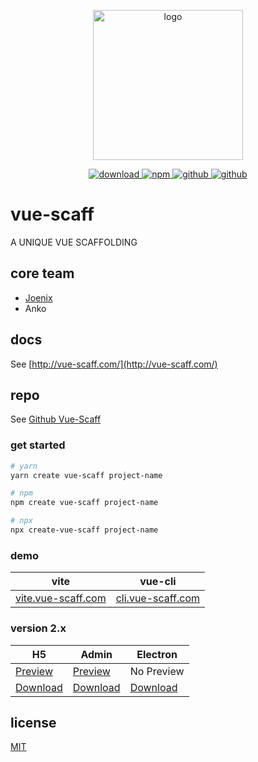 <p align="center">
  <a href="http://vue-scaff.joenix.com/" target="_blank">
    <img width="240" src="http://oss.joenix.com/vue-scaff/vue-scaff-fox.png" alt="logo">
  </a>
</p>

<p align="center">
  <a target="_blank" href="https://npmcharts.com/compare/@scaff/environ?minimal=true">
    <img src="https://img.shields.io/npm/dm/@scaff/environ.svg" alt="download">
  </a>

  <a target="_blank" href="https://www.npmjs.com/package/vue-scaff">
    <img src="https://img.shields.io/npm/v/@scaff/version.svg" alt="npm" />
  </a>

  <a target="_blank" href="https://github.com/joenix/vue-scaff">
    <img src="https://img.shields.io/github/package-json/v/joenix/vue-scaff" alt="github" />
  </a>

  <a target="_blank" href="https://github.com/joenix/vue-scaff">
    <img src="https://img.shields.io/npm/l/@scaff/version" alt="github" />
  </a>
</p>

# vue-scaff

A UNIQUE VUE SCAFFOLDING

## core team

- [Joenix](http://joenix.com/)
- Anko

## docs

See [http://vue-scaff.com/](http://vue-scaff.com/)

## repo

See [Github Vue-Scaff](https://github.com/vue-scaff)

### get started

```sh
# yarn
yarn create vue-scaff project-name

# npm
npm create vue-scaff project-name

# npx
npx create-vue-scaff project-name
```

### demo

| vite                                            | vue-cli                                       |
| ----------------------------------------------- | --------------------------------------------- |
| [vite.vue-scaff.com](http://vite.vue-scaff.com) | [cli.vue-scaff.com](http://cli.vue-scaff.com) |

### version 2.x

| H5                                                                                      | Admin                                                                                     | Electron                                                                                   |
| --------------------------------------------------------------------------------------- | ----------------------------------------------------------------------------------------- | ------------------------------------------------------------------------------------------ |
| [Preview](http://demo.vue-scaff.com)                                                    | [Preview](http://admin.vue-scaff.com)                                                     | No Preview                                                                                 |
| [Download](https://github.com/vue-scaff/vue-scaff-demo/archive/vue-scaff-demo-v1.0.zip) | [Download](https://github.com/vue-scaff/vue-scaff-admin/archive/vue-scaff-admin-v1.0.zip) | [Download](https://github.com/vue-scaff/vue-scaff-electron/archive/vue-scaff-electron.zip) |

## license

[MIT](https://img.shields.io/badge/license-MIT-738bd7)
